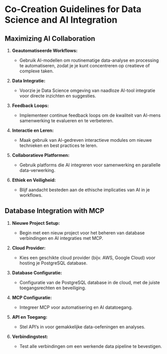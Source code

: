# Co-Creation Guidelines for Data Science and AI Integration

## Maximizing AI Collaboration

1. **Geautomatiseerde Workflows:**
   - Gebruik AI-modellen om routinematige data-analyse en processing te automatiseren, zodat je je kunt concentreren op creatieve of complexe taken.

2. **Data Integratie:**
   - Voorzie je Data Science omgeving van naadloze AI-tool integratie voor directe inzichten en suggesties.

3. **Feedback Loops:**
   - Implementeer continue feedback loops om de kwaliteit van AI-mens samenwerking te evalueren en te verbeteren.

4. **Interactie en Leren:**
   - Maak gebruik van AI-gedreven interactieve modules om nieuwe technieken en best practices te leren.

5. **Collaboratieve Platformen:**
   - Gebruik platforms die AI integreren voor samenwerking en parallelle data-verwerking.

6. **Ethiek en Veiligheid:**
   - Blijf aandacht besteden aan de ethische implicaties van AI in je workflows.

## Database Integration with MCP

1. **Nieuwe Project Setup:**
   - Begin met een nieuw project voor het beheren van database verbindingen en AI integraties met MCP.

2. **Cloud Provider:**
   - Kies een geschikte cloud provider (bijv. AWS, Google Cloud) voor hosting je PostgreSQL database.

3. **Database Configuratie:**
   - Configuratie van de PostgreSQL database in de cloud, met de juiste toegangsrechten en beveiliging.

4. **MCP Configuratie:**
   - Integreer MCP voor automatisering en AI datatoegang.

5. **API en Toegang:**
   - Stel API’s in voor gemakkelijke data-oefeningen en analyses.

6. **Verbindingstest:**
   - Test alle verbindingen om een werkende data pipeline te bevestigen.

